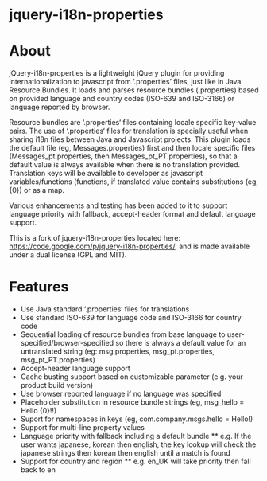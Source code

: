 jquery-i18n-properties
======================

# About

jQuery-i18n-properties is a lightweight jQuery plugin for providing internationalization to javascript from ‘.properties’ files, just like in Java Resource Bundles. It loads and parses resource bundles (.properties) based on provided language and country codes (ISO-639 and ISO-3166) or language reported by browser.

Resource bundles are ‘.properties‘ files containing locale specific key-value pairs. The use of ‘.properties‘ files for translation is specially useful when sharing i18n files between Java and Javascript projects. This plugin loads the default file (eg, Messages.properties) first and then locale specific files (Messages_pt.properties, then Messages_pt_PT.properties), so that a default value is always available when there is no translation provided. Translation keys will be available to developer as javascript variables/functions (functions, if translated value contains substitutions (eg, {0}) or as a map.

Various enhancements and testing has been added to it to support language priority with fallback, accept-header format and default language support.

This is a fork of jquery-i18n-properties located here: https://code.google.com/p/jquery-i18n-properties/, and is made available under a dual license (GPL and MIT).


# Features
* Use Java standard ‘.properties‘ files for translations
* Use standard ISO-639 for language code and ISO-3166 for country code
* Sequential loading of resource bundles from base language to user-specified/browser-specified so there is always a default value for an untranslated string (eg: msg.properties, msg_pt.properties, msg_pt_PT.properties)
* Accept-header language support
* Cache busting support based on customizable parameter (e.g. your product build version)
* Use browser reported language if no language was specified
* Placeholder substitution in resource bundle strings (eg, msg_hello = Hello {0}!!)
* Suport for namespaces in keys (eg, com.company.msgs.hello = Hello!)
* Support for multi-line property values
* Language priority with fallback including a default bundle
** e.g. If the user wants japanese, korean then english, the key lookup will check the japanese strings then korean then english until a match is found
* Support for country and region
** e.g. en_UK will take priority then fall back to en
